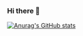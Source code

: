 ### Hi there 👋

[![Anurag's GitHub stats](https://github-readme-stats.vercel.app/api?username=JTannerShaw)](https://github.com/anuraghazra/github-readme-stats)
